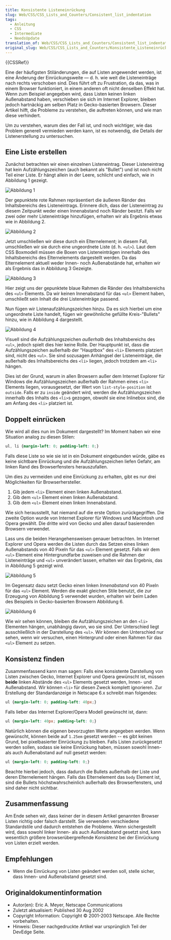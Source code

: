 ```yaml
---
title: Konsistente Listeneinrückung
slug: Web/CSS/CSS_Lists_and_Counters/Consistent_list_indentation
tags:
  - Anleitung
  - CSS
  - Intermediate
  - NeedsUpdate
translation_of: Web/CSS/CSS_Lists_and_Counters/Consistent_list_indentation
original_slug: Web/CSS/CSS_Lists_and_Counters/Konsistente_Listeneinrückung
---
```

{{CSSRef}}

Eine der häufigsten Stiländerungen, die auf Listen angewendet werden, ist eine Änderung der Einrückungsweite — d. h. wie weit die Listeneinträge nach rechts verschoben sind. Dies führt oft zu Frustration, da das, was in einem Browser funktioniert, in einem anderen oft nicht denselben Effekt hat. Wenn zum Beispiel angegeben wird, dass Listen keinen linken Außenabstand haben, verschieben sie sich im Internet Explorer, bleiben jedoch hartnäckig am selben Platz in Gecko-basierten Browsern. Dieser Artikel hilft, die Probleme zu verstehen, die auftreten können, und wie man diese verhindert.

Um zu verstehen, warum dies der Fall ist, und noch wichtiger, wie das Problem generell vermieden werden kann, ist es notwendig, die Details der Listenerstellung zu untersuchen.

## Eine Liste erstellen

Zunächst betrachten wir einen einzelnen Listeneintrag. Dieser Listeneintrag hat kein Aufzählungszeichen (auch bekannt als "Bullet") und ist noch nicht Teil einer Liste. Er hängt allein in der Leere, schlicht und einfach, wie in Abbildung 1 gezeigt.

![Abbildung 1](/@api/deki/files/619/=Consistent-list-indentation-figure1.gif)

Der gepunktete rote Rahmen repräsentiert die äußeren Ränder des Inhaltsbereichs des Listeneintrags. Erinnere dich, dass der Listeneintrag zu diesem Zeitpunkt weder einen Innenabstand noch Ränder besitzt. Falls wir zwei oder mehr Listeneinträge hinzufügen, erhalten wir als Ergebnis etwas wie in Abbildung 2.

![Abbildung 2](/@api/deki/files/620/=Consistent-list-indentation-figure2.gif)

Jetzt umschließen wir diese durch ein Elternelement; in diesem Fall, umschließen wir sie durch eine ungeordnete Liste (d. h. `<ul>`). Laut dem CSS Boxmodell müssen die Boxen von Listeneinträgen innerhalb des Inhaltsbereichs des Elternelements dargestellt werden. Da das Elternelement aktuell weder Innen- noch Außenabstände hat, erhalten wir als Ergebnis das in Abbildung 3 Gezeigte.

![Abbildung 3](/@api/deki/files/621/=Consistent-list-indentation-figure3.gif)

Hier zeigt uns der gepunktete blaue Rahmen die Ränder des Inhaltsbereichs des `<ul>` Elements. Da wir keinen Innenabstand für das `<ul>` Element haben, umschließt sein Inhalt die drei Listeneinträge passend.

Nun fügen wir Listenaufzählungszeichen hinzu. Da es sich hierbei um eine ungeordnete Liste handelt, fügen wir gewöhnliche gefüllte Kreis-"Bullets" hinzu, wie in Abbildung 4 dargestellt.

![Abbildung 4](/@api/deki/files/622/=Consistent-list-indentation-figure4.gif)

Visuell sind die Aufzählungszeichen _außerhalb_ des Inhaltsbereichs des `<ul>`, jedoch spielt dies hier keine Rolle. Der Hauptpunkt ist, dass die Aufzählungszeichen außerhalb der "Hauptbox" des `<li>` Elements platziert sind, nicht des `<ul>`. Sie sind sozusagen Anhängsel der Listeneinträge, die außerhalb des Inhaltsbereichs des `<li>` liegen, jedoch trotzdem am `<li>` hängen.

Dies ist der Grund, warum in allen Browsern außer dem Internet Explorer für Windows die Aufzählungszeichen außerhalb der Rahmen eines `<li>` Elements liegen, vorausgesetzt, der Wert von `list-style-position` ist `outside`. Falls er zu `inside` geändert wird, werden die Aufzählungszeichen innerhalb des Inhalts des `<li>`s gezogen, obwohl sie eine Inlinebox sind, die am Anfang des `<li>` platziert ist.

## Doppelt einrücken

Wie wird all dies nun im Dokument dargestellt? Im Moment haben wir eine Situation analog zu diesen Stilen:

```css
ul, li {margin-left: 0; padding-left: 0;}
```

Falls diese Liste so wie sie ist in ein Dokument eingebunden würde, gäbe es keine sichtbare Einrückung und die Aufzählungszeichen liefen Gefahr, am linken Rand des Browserfensters herauszufallen.

Um dies zu vermeiden und eine Einrückung zu erhalten, gibt es nur drei Möglichkeiten für Browserhersteller.

1.  Gib jedem `<li>` Element einen linken Außenabstand.
2.  Gib dem `<ul>` Element einen linken Außenabstand.
3.  Gib dem `<ul>` Element einen linken Innenabstand.

Wie sich herausstellt, hat niemand auf die erste Option zurückgegriffen. Die zweite Option wurde von Internet Explorer für Windows und Macintosh und Opera gewählt. Die dritte wird von Gecko und allen darauf basierenden Browsern verwendet.

Lass uns die beiden Herangehensweisen genauer betrachten. Im Internet Explorer und Opera werden die Listen durch das Setzen eines linken Außenabstands von 40 Pixeln für das `<ul>` Element gesetzt. Falls wir dem `<ul>` Element eine Hintergrundfarbe zuweisen und die Rahmen der Listeneinträge und `<ul>` unverändert lassen, erhalten wir das Ergebnis, das in Abbildung 5 gezeigt wird.

![Abbildung 5](/@api/deki/files/623/=Consistent-list-indentation-figure5.gif)

Im Gegensatz dazu setzt Gecko einen linken _Innenabstand_ von 40 Pixeln für das `<ul>` Element. Werden die exakt gleichen Stile benutzt, die zur Erzeugung von Abbildung 5 verwendet wurden, erhalten wir beim Laden des Beispiels in Gecko-basierten Browsern Abbildung 6.

![Abbildung 6](/@api/deki/files/624/=Consistent-list-indentation-figure6.gif)

Wie wir sehen können, bleiben die Aufzählungszeichen an den `<li>` Elementen hängen, unabhängig davon, wo sie sind. Der Unterschied liegt ausschließlich in der Darstellung des `<ul>`. Wir können den Unterschied nur sehen, wenn wir versuchen, einen Hintergrund oder einen Rahmen für das `<ul>` Element zu setzen.

## Konsistenz finden

Zusammenfassend kann man sagen: Falls eine konsistente Darstellung von Listen zwischen Gecko, Internet Explorer und Opera gewünscht ist, müssen **beide** linken Abstände des `<ul>` Elements gesetzt werden, Innen- und Außenabstand. Wir können `<li>` für diesen Zweck komplett ignorieren. Zur Erstellung der Standardanzeige in Netscape 6.x schreibt man folgendes:

```css
ul {margin-left: 0; padding-left: 40px;}
```

Falls lieber das Internet Explorer/Opera Modell gewünscht ist, dann:

```css
ul {margin-left: 40px; padding-left: 0;}
```

Natürlich können die eigenen bevorzugten Werte angegeben werden. Wenn gewünscht, können beide auf `1.25em` gesetzt werden -- es gibt keinen Grund, bei pixelbasierter Einrückung zu bleiben. Falls Listen zurückgesetzt werden sollen, sodass sie keine Einrückung haben, müssen sowohl Innen- als auch Außenabstand auf null gesetzt werden:

```css
ul {margin-left: 0; padding-left: 0;}
```

Beachte hierbei jedoch, dass dadurch die Bullets außerhalb der Liste und deren Elternelement hängen. Falls das Elternelement das `body` Element ist, sind die Bullets höchstwahrscheinlich außerhalb des Browserfensters, und sind daher nicht sichtbar.

## Zusammenfassung

Am Ende sehen wir, dass keiner der in diesem Artikel genannten Browser Listen richtig oder falsch darstellt. Sie verwenden verschiedene Standardstile und dadurch entstehen die Probleme. Wenn sichergestellt wird, dass sowohl linker Innen- als auch Außenabstand gesetzt sind, kann wesentlich größere browserübergreifende Konsistenz bei der Einrückung von Listen erzielt werden.

## Empfehlungen

- Wenn die Einrückung von Listen geändert werden soll, stelle sicher, dass Innen- und Außenabstand gesetzt sind.

## Originaldokumentinformation

- Autor(en): Eric A. Meyer, Netscape Communications
- Zuletzt aktualisiert: Published 30 Aug 2002
- Copyright Information: Copyright © 2001-2003 Netscape. Alle Rechte vorbehalten.
- Hinweis: Dieser nachgedruckte Artikel war ursprünglich Teil der DevEdge Seite.
